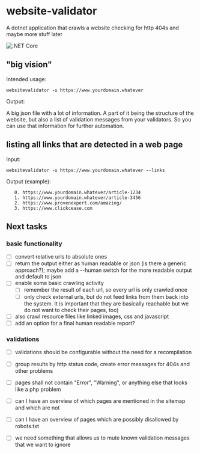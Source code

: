 # website-validator
A dotnet application that crawls a website checking for http 404s and maybe more stuff later

![.NET Core](https://github.com/stho32/website-validator/workflows/.NET%20Core/badge.svg)

## "big vision"

Intended usage:
```
websitevalidator -u https://www.yourdomain.whatever
```

Output: 

A big json file with a lot of information.
A part of it being the structure of the website, but also a list of validation messages from
your validators. So you can use that information for further automation.

## listing all links that are detected in a web page

Input:
```
websitevalidator -u https://www.yourdomain.whatever --links
```

Output (example):
```
   0. https://www.yourdomain.whatever/article-1234
   1. https://www.yourdomain.whatever/article-3456
   2. https://www.provenexpert.com/amazing/
   3. https://www.clickcease.com
```

## Next tasks

### basic functionality

  - [ ] convert relative urls to absolute ones
  - [ ] return the output either as human readable or json (is there a generic approach?); maybe add a --human switch for the more readable output and default to json
  - [ ] enable some basic crawling activity
    - [ ] remember the result of each url, so every url is only crawled once
    - [ ] only check external urls, but do not feed links from them back into the system. It is important that they are basically reachable but we do not want to check their pages, too)
  - [ ] also crawl resource files like linked images, css and javascript
  - [ ] add an option for a final human readable report?

### validations

  - [ ] validations should be configurable without the need for a recompilation
  - [ ] group results by http status code, create error messages for 404s and other problems
  - [ ] pages shall not contain "Error", "Warning", or anything else that looks like a php problem
  - [ ] can I have an overview of which pages are mentioned in the sitemap and which are not
  - [ ] can I have an overview of pages which are possibly disallowed by robots.txt
  - [ ] we need something that allows us to mute known validation messages that we want to ignore

